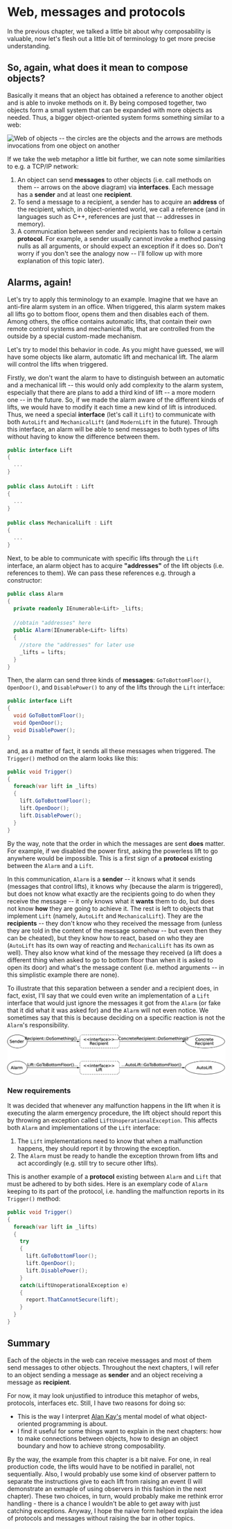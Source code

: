 # Web, messages and protocols

In the previous chapter, we talked a little bit about why composability is valuable, now let's flesh out a little bit of terminology to get more precise understanding.

## So, again, what does it mean to compose objects?

Basically it means that an object has obtained a reference to another object and is able to invoke methods on it. By being composed together, two objects form a small system that can be expanded with more objects as needed. Thus, a bigger object-oriented system forms something similar to a web:

![Web of objects -- the circles are the objects and the arrows are methods invocations from one object on another](images/WebOfObjects.png)

If we take the web metaphor a little bit further, we can note some similarities to e.g. a TCP/IP network:

1. An object can send **messages** to other objects (i.e. call methods on them -- arrows on the above diagram) via **interfaces**. Each message has a **sender** and at least one **recipient**.
1. To send a message to a recipient, a sender has to acquire an **address** of the recipient, which, in object-oriented world, we call a reference (and in languages such as C++, references are just that -- addresses in memory).
1. A communication between sender and recipients has to follow a certain **protocol**. For example, a sender usually cannot invoke a method passing nulls as all arguments, or should expect an exception if it does so. Don't worry if you don't see the analogy now -- I'll follow up with more explanation of this topic later).

## Alarms, again!

Let's try to apply this terminology to an example. Imagine that we have an anti-fire alarm system in an office. When triggered, this alarm system makes all lifts go to bottom floor, opens them and then disables each of them. Among others, the office contains automatic lifts, that contain their own remote control systems and mechanical lifts, that are controlled from the outside by a special custom-made mechanism.

Let's try to model this behavior in code. As you might have guessed, we will have some objects like alarm, automatic lift and mechanical lift. The alarm will control the lifts when triggered.

Firstly, we don't want the alarm to have to distinguish between an automatic and a mechanical lift -- this would only add complexity to the alarm system, especially that there are plans to add a third kind of lift -- a more modern one -- in the future. So, if we made the alarm aware of the different kinds of lifts, we would have to modify it each time a new kind of lift is introduced. Thus, we need a special **interface** (let's call it `Lift`) to communicate with both `AutoLift` and `MechanicalLift` (and `ModernLift` in the future). Through this interface, an alarm will be able to send messages to both types of lifts without having to know the difference between them.

```csharp
public interface Lift
{
  ...
}

public class AutoLift : Lift
{
  ...
}

public class MechanicalLift : Lift
{
  ...
}
```

Next, to be able to communicate with specific lifts through the `Lift` interface, an alarm object has to acquire **"addresses"** of the lift objects (i.e. references to them). We can pass these references e.g. through a constructor:

```csharp
public class Alarm
{
  private readonly IEnumerable<Lift> _lifts;

  //obtain "addresses" here
  public Alarm(IEnumerable<Lift> lifts)
  {
    //store the "addresses" for later use
    _lifts = lifts;
  }
}
```

Then, the alarm can send three kinds of **messages**: `GoToBottomFloor()`, `OpenDoor()`, and `DisablePower()` to any of the lifts through the `Lift` interface:

```csharp
public interface Lift
{
  void GoToBottomFloor();
  void OpenDoor();
  void DisablePower();
}
```

and, as a matter of fact, it sends all these messages when triggered. The `Trigger()` method on the alarm looks like this:

```csharp
public void Trigger()
{
  foreach(var lift in _lifts)
  {
    lift.GoToBottomFloor();
    lift.OpenDoor();
    lift.DisablePower();
  }
}
```

By the way, note that the order in which the messages are sent **does** matter. For example, if we disabled the power first, asking the powerless lift to go anywhere would be impossible. This is a first sign of a **protocol** existing between the `Alarm` and a `Lift`.

In this communication, `Alarm` is a **sender** -- it knows what it sends (messages that control lifts), it knows why (because the alarm is triggered), but does not know what exactly are the recipients going to do when they receive the message -- it only knows what it **wants** them to do, but does not know **how** they are going to achieve it. The rest is left to objects that implement `Lift` (namely, `AutoLift` and `MechanicalLift`). They are the **recipients** -- they don't know who they received the message from (unless they are told in the content of the message somehow -- but even then they can be cheated), but they know how to react, based on who they are (`AutoLift` has its own way of reacting and `MechanicalLift` has its own as well). They also know what kind of the message they received (a lift does a different thing when asked to go to bottom floor than when it is asked to open its door) and what's the message content (i.e. method arguments -- in this simplistic example there are none).

To illustrate that this separation between a sender and a recipient does, in fact, exist, I'll say that we could even write an implementation of a `Lift` interface that would just ignore the messages it got from the `Alarm` (or fake that it did what it was asked for) and the `Alarm` will not even notice. We sometimes say that this is because deciding on a specific reaction is not the `Alarm`'s responsibility.

![Sender, interface, and recipient](images/SenderRecipientMessage.png)

### New requirements

It was decided that whenever any malfunction happens in the lift when it is executing the alarm emergency procedure, the lift object should report this by throwing an exception called `LiftUnoperationalException`. This affects both `Alarm` and implementations of the `Lift` interface:

1. The `Lift` implementations need to know that when a malfunction happens, they should report it by throwing the exception.
1. The `Alarm` must be ready to handle the exception thrown from lifts and act accordingly (e.g. still try to secure other lifts).

This is another example of a **protocol** existing between `Alarm` and `Lift` that must be adhered to by both sides. Here is an exemplary code of `Alarm` keeping to its part of the protocol, i.e. handling the malfunction reports in its `Trigger()` method:

```csharp
public void Trigger()
{
  foreach(var lift in _lifts)
  {
    try
    {
      lift.GoToBottomFloor();
      lift.OpenDoor();
      lift.DisablePower();
    }
    catch(LiftUnoperationalException e)
    {
      report.ThatCannotSecure(lift);
    }
  }
}
```

## Summary

Each of the objects in the web can receive messages and most of them send messages to other objects. Throughout the next chapters, I will refer to an object sending a message as **sender** and an object receiving a message as **recipient**.

For now, it may look unjustified to introduce this metaphor of webs, protocols, interfaces etc. Still, I have two reasons for doing so:

* This is the way I interpret [Alan Kay's](http://c2.com/cgi/wiki?AlanKayOnMessaging) mental model of what object-oriented programming is about.
* I find it useful for some things want to explain in the next chapters: how to make connections between objects, how to design an object boundary and how to achieve strong composability.

By the way, the example from this chapter is a bit naive. For one, in real production code, the lifts would have to be notified in parallel, not sequentially. Also, I would probably use some kind of observer pattern to separate the instructions give to each lift from raising an event (I will demonstrate an exmaple of using observers in this fashion in the next chapter). These two choices, in turn, would probably make me rethink error handling - there is a chance I wouldn't be able to get away with just catching exceptions. Anyway, I hope the naive form helped explain the idea of protocols and messages without raising the bar in other topics.